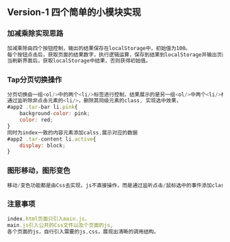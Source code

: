 ## Version-1 四个简单的小模块实现

### 加减乘除实现思路

``` javascript
加减乘除由四个按钮控制，输出的结果保存在localStorage中，初始值为100。
每个按钮点击后，获取页面的结果数字，执行逻辑运算，保存到结果到localStorage并输出页面。
当刷新界面后，获取localStorage中结果，否则获得初始值。
```

### Tap分页切换操作

``` javascript
分页切换由一组<ol/>中的两个<li/>标签进行控制，结果展示的是另一组<ol/>中两个<li/>标签的内容。
通过监听除非点击元素的<li/>，删除其同级元素的class, 实现选中效果，
#app2 .tar-bar li.pink{
    background-color: pink;
    color: red;
}
同时为index一致的内容元素添加calss,展示对应的数据
#app2 .tar-content li.active{
    display: block;
}
```

### 图形移动，图形变色

``` javascript
移动/变色功能都是由Css去实现，js不直接操作，而是通过监听点击/鼠标选中的事件添加class实现效果
```

### 注意事项

```javascript
index.html页面只引入main.js，
main.js引入公共的Css文件以及个页面的js,
各个页面的js，自行引入需要的js,css，展现出清晰的调用结构。
```

